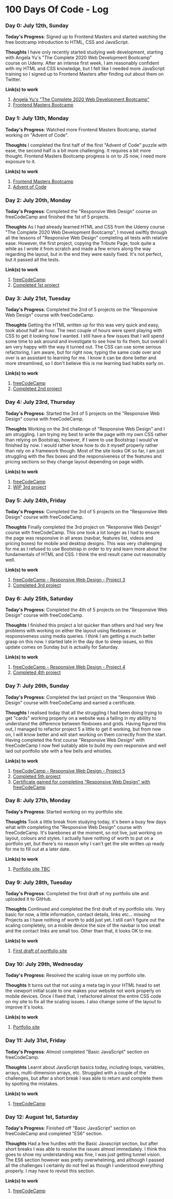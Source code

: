 # 100 Days Of Code - Log

### Day 0: July 12th, Sunday

**Today's Progress**: Signed up to Frontend Masters and started watching the free bootcamp introduction to HTML, CSS and JavaScript.

**Thoughts** I have only recently started studying web development, starting with Angela Yu's "The Complete 2020 Web Development Bootcamp" course on Udemy.  After an intense first week, I am reasonably confident with my HTML and CSS knowledge, but I felt like I needed more JavaScript training so I signed up to Frontend Masters after finding out about them on Twitter.

**Link(s) to work**
1. [Angela Yu's "The Complete 2020 Web Development Bootcamp"](https://www.udemy.com/course/the-complete-web-development-bootcamp/)
2. [Frontend Masters Bootcamp](https://frontendmasters.com/bootcamp/)

### Day 1: July 13th, Monday

**Today's Progress**: Watched more Frontend Masters Bootcamp, started working on "Advent of Code".

**Thoughts** I completed the first half of the first "Advent of Code" puzzle with ease, the second half is a bit more challenging.  It requires a bit more thought.  Frontend Masters Bootcamp progress is on to JS now, I need more exposure to it.

**Link(s) to work**
1. [Frontend Masters Bootcamp](https://frontendmasters.com/bootcamp/)
2. [Advent of Code](https://adventofcode.com/)

### Day 2: July 20th, Monday

**Today's Progress**: Completed the "Responsive Web Design" course on freeCodeCamp and finished the 1st of 5 projects.

**Thoughts** As I had already learned HTML and CSS from the Udemy course "The Complete 2020 Web Development Bootcamp", I moved swiftly through all the lessons of "Responsive Web Design" completing all tests with relative ease. However, the first project, copying the Tribute Page, took quite a while as I wrote it from scratch and made a few errors along the way regarding the layout, but in the end they were easily fixed. It's not perfect, but it passed all the tests.

**Link(s) to work**
1. [freeCodeCamp](https://www.freecodecamp.org/)
2. [Completed 1st project](https://codepen.io/Seventy9/pen/NWxejbW)

### Day 3: July 21st, Tuesday

**Today's Progress**: Completed the 2nd of 5 projects on the "Responsive Web Design" course with freeCodeCamp.

**Thoughts** Getting the HTML written up for this was very quick and easy, took about half an hour. The next couple of hours were spent playing with CSS to get it looking how I wanted. I still have a few issues that I will spend some time to ask around and investigate to see how to fix them, but overall I am very happy with the way it turned out. The CSS can use some serious refactoring, I am aware, but for right now, typing the same code over and over is an assistant to learning for me. I know it can be done better and more streamlined, so I don't believe this is me learning bad habits early on.

**Link(s) to work**
1. [freeCodeCamp](https://www.freecodecamp.org/)
2. [Completed 2nd project](https://seventy9.github.io/fcc-rwd-2/)

### Day 4: July 23rd, Thursday

**Today's Progress**: Started the 3rd of 5 projects on the "Responsive Web Design" course with freeCodeCamp.

**Thoughts** Working on the 3rd challenge of "Responsive Web Design" and I am struggling. I am trying my best to write the page with my own CSS rather than relying on Bootstrap, however, if I were to use Bootstrap I would've finished by now. I would rather know how to do it myself properly rather than rely on a framework though. Most of the site looks OK so far, I am just struggling with the flex boxes and the responsiveness of the features and pricing sections so they change layout depending on page width.

**Link(s) to work**
1. [freeCodeCamp](https://www.freecodecamp.org/)
2. [WIP 3rd project](https://seventy9.github.io/fcc-rwd-3/)

### Day 5: July 24th, Friday

**Today's Progress**: Completed the 3rd of 5 projects on the "Responsive Web Design" course with freeCodeCamp.

**Thoughts** Finally completed the 3rd project on "Responsive Web Design" course with freeCodeCamp. This one took a lot longer as I had to ensure the page was responsive in all areas (navbar, features list, videos and pricing boxes) for mobile and desktop designs. This was very challenging for me as I refused to use Bootstrap in order to try and learn more about the fundamentals of HTML and CSS. I think the end result came out reasonably well.

**Link(s) to work**
1. [freeCodeCamp - Responsive Web Design - Project 3](https://www.freecodecamp.org/learn/responsive-web-design/responsive-web-design-projects/build-a-product-landing-page)
2. [Completed 3rd project](https://seventy9.github.io/fcc-rwd-3/)

### Day 6: July 25th, Saturday

**Today's Progress**: Completed the 4th of 5 projects on the "Responsive Web Design" course with freeCodeCamp.

**Thoughts** I finished this project a lot quicker than others and had very few problems with working on either the layout using flexboxes or responsiveness using media queries. I think I am getting a much better grasp on this now. I started late in the day due to sleep issues, so this update comes on Sunday but is actually for Saturday.

**Link(s) to work**
1. [freeCodeCamp - Responsive Web Design - Project 4](https://www.freecodecamp.org/learn/responsive-web-design/responsive-web-design-projects/build-a-technical-documentation-page)
2. [Completed 4th project](https://seventy9.github.io/fcc-rwd-4/)

### Day 7: July 26th, Sunday

**Today's Progress**: Completed the last project on the "Responsive Web Design" course with freeCodeCamp and earned a certificate.

**Thoughts** I realised today that all the struggling I had been doing trying to get "cards" working properly on a website was a failing in my abililty to understand the difference between flexboxes and grids. Having figured this out, I managed to refactor project 5 a little to get it working, but from now on, I will know better and will start working on them correctly from the start. Having completed the first course "Responsive Web Design" with freeCodeCamp I now feel suitably able to build my own responsive and well laid out portfolio site with a few bells and whistles.

**Link(s) to work**
1. [freeCodeCamp - Responsive Web Design - Project 5](https://www.freecodecamp.org/learn/responsive-web-design/responsive-web-design-projects/build-a-personal-portfolio-webpage)
2. [Completed 5th project](https://seventy9.github.io/fcc-rwd-5/)
3. [Certificate gained for completing "Responsive Web Design" with freeCodeCamp](https://www.freecodecamp.org/certification/seventy9/responsive-web-design)

### Day 8: July 27th, Monday

**Today's Progress**: Started working on my portfolio site.

**Thoughts** Took a little break from studying today, it's been a busy few days what with completing the "Responsive Web Design" course with freeCodeCamp. It's barebones at the moment, so not live, just working on layout, colours and styles. I actually have nothing of worth to put on a portfolio yet, but there's no reason why I can't get the site written up ready for me to fill out at a later date.

**Link(s) to work**
1. [Portfolio site TBC](https://github.com/Seventy9/100-days-of-code)

### Day 9: July 28th, Tuesday

**Today's Progress**: Completed the first draft of my portfolio site and uploaded it to GitHub.

**Thoughts** Continued and completed the first draft of my portfolio site. Very basic for now, a little information, contact details, links etc... missing Projects as I have nothing of worth to add just yet. I still can't figure out the scaling completely, on a mobile device the size of the navbar is too small and the contact links are small too. Other than that, it looks OK to me.

**Link(s) to work**
1. [First draft of portfolio site](https://seventy9.github.io/seventy9dev/)

### Day 10: July 29th, Wednesday

**Today's Progress**: Resolved the scaling issue on my portfolio site.

**Thoughts** It turns out that not using a meta tag in your HTML head to set the viewport initial scale to one makes your website not work properly on mobile devices. Once I fixed that, I refactored almost the entire CSS code on my site to fix all the scaling issues. I also change some of the layout to improve it's looks.

**Link(s) to work**
1. [Portfolio site](https://seventy9.github.io/seventy9dev/)

### Day 11: July 31st, Friday

**Today's Progress**: Almost completed "Basic JavaScript" section on freeCodeCamp.

**Thoughts** Learnt about JavaScript basics today, including loops, variables, arrays, multi-dimension arrays, etc. Struggled with a couple of the challenges, but after a short break I was able to return and complete them by spotting the mistakes.

**Link(s) to work**
1. [freeCodeCamp](https://www.freecodecamp.org/learn/javascript-algorithms-and-data-structures/basic-javascript/)

### Day 12: August 1st, Saturday

**Today's Progress**: Finished off "Basic JavaScript" section on freeCodeCamp and completed "ES6" section.

**Thoughts** Had a few hurdles with the Basic Javascript section, but after short breaks I was able to resolve the issues almost immediately. I think this goes to show my understanding was fine, I was just getting tunnel vision. The ES6 section however was pretty overwhelming, and although I passed all the challenges I certainly do not feel as though I understood everything properly. I may have to revisit this section.

**Link(s) to work**
1. [freeCodeCamp](https://www.freecodecamp.org/learn/javascript-algorithms-and-data-structures/es6/)
